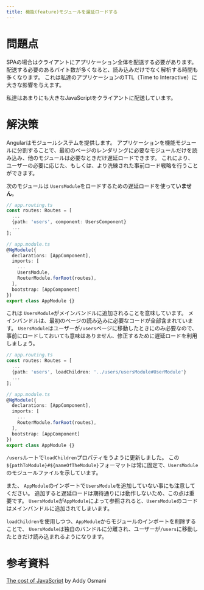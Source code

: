 ```yaml
---
title: 機能(feature)モジュールを遅延ロードする
---
```


# 問題点

SPAの場合はクライアントにアプリケーション全体を配送する必要があります。
配送する必要のあるバイト数が多くなると、読み込みだけでなく解析する時間も多くなります。
これは私達のアプリケーションのTTL（Time to Interactive）に大きな影響を与えます。

私達はあまりにも大きなJavaScriptをクライアントに配送しています。

# 解決策

Angularはモジュールシステムを提供します。
アプリケーションを機能モジュールに分割することで、最初のページのレンダリングに必要なモジュールだけを読み込み、他のモジュールは必要なときだけ遅延ロードできます。
これにより、ユーザーの必要に応じた、もしくは、より洗練された事前ロード戦略を行うことができます。

次のモジュールは `UsersModule`をロードするための遅延ロードを使って**いません**。

```ts
// app.routing.ts
const routes: Routes = [
  ...
  {path: 'users', component: UsersComponent}
  ...
];

// app.module.ts
@NgModule({
  declarations: [AppComponent],
  imports: [
    ...
    UsersModule,
    RouterModule.forRoot(routes),
  ],
  bootstrap: [AppComponent]
})
export class AppModule {}
```

これは `UsersModule`がメインバンドルに追加されることを意味しています。
メインバンドルは、最初のページの読み込みに必要なコードが全部含まれています。
`UsersModule`はユーザーが`/users`ページに移動したときにのみ必要なので、事前にロードしておいても意味はありません、修正するために遅延ロードを利用しましょう。

```ts
// app.routing.ts
const routes: Routes = [
  ...
  {path: 'users', loadChildren: '../users/usersModule#UserModule'}
  ...
];

// app.module.ts
@NgModule({
  declarations: [AppComponent],
  imports: [
    ...
    RouterModule.forRoot(routes),
  ],
  bootstrap: [AppComponent]
})
export class AppModule {}
```

`/users`ルートで`loadChildren`プロパティをうように更新しました。
この`${pathToModule}#${nameOfTheModule}`フォーマットは常に固定で、`UsersModule`のモジュールファイルを示しています。

また、 `AppModule`のインポートで`UsersModule`を追加していない事にも注意してください。
追加すると遅延ロードは期待通りには動作しないため、この点は重要です。
`UsersModule`が`AppModule`によって参照されると、`UsersModule`のコードはメインバンドルに追加されてしまいます。

`loadChildren`を使用しつつ、`AppModule`からモジュールのインポートを削除することで、 `UsersModule`は独自のバンドルに分離され、ユーザーが`/users`に移動したときだけ読み込まれるようになります。

# 参考資料

[The cost of JavaScript](https://medium.com/@addyosmani/the-cost-of-javascript-in-2018-7d8950fbb5d4) by Addy Osmani
